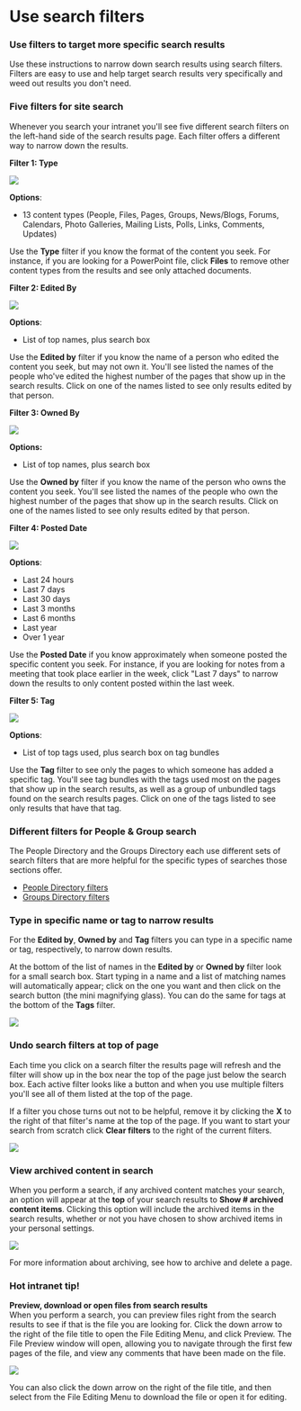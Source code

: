 # Use search filters

### Use filters to target more specific search results

Use these instructions to narrow down search results using search filters. Filters are easy to use and help target search results very specifically and weed out results you don't need.

### Five filters for site search

Whenever you search your intranet you'll see five different search filters on the left-hand side of the search results page. Each filter offers a different way to narrow down the results.

**Filter 1: Type**  
  


![](../../.gitbook/assets/1%20%2853%29.png)

**Options**:

* 13 content types \(People, Files, Pages, Groups, News/Blogs, Forums, Calendars, Photo Galleries, Mailing Lists, Polls, Links, Comments, Updates\)

Use the **Type** filter if you know the format of the content you seek. For instance, if you are looking for a PowerPoint file, click **Files** to remove other content types from the results and see only attached documents.

**Filter 2: Edited By**

![](../../.gitbook/assets/2%20%2817%29.png)

**Options**:

* List of top names, plus search box

Use the **Edited by** filter if you know the name of a person who edited the content you seek, but may not own it. You'll see listed the names of the people who've edited the highest number of the pages that show up in the search results. Click on one of the names listed to see only results edited by that person.

**Filter 3: Owned By**

![](../../.gitbook/assets/3%20%287%29.png)

**Options:**

* List of top names, plus search box

Use the **Owned by** filter if you know the name of the person who owns the content you seek. You'll see listed the names of the people who own the highest number of the pages that show up in the search results. Click on one of the names listed to see only results edited by that person.

**Filter 4: Posted Date**

![](../../.gitbook/assets/4%20%2818%29.png)

**Options**:

* Last 24 hours
* Last 7 days
* Last 30 days
* Last 3 months
* Last 6 months
* Last year
* Over 1 year

Use the **Posted Date** if you know approximately when someone posted the specific content you seek. For instance, if you are looking for notes from a meeting that took place earlier in the week, click "Last 7 days" to narrow down the results to only content posted within the last week.

**Filter 5: Tag**

![](../../.gitbook/assets/5%20%288%29.png)

**Options**:

* List of top tags used, plus search box on tag bundles

Use the **Tag** filter to see only the pages to which someone has added a specific tag. You'll see tag bundles with the tags used most on the pages that show up in the search results, as well as a group of unbundled tags found on the search results pages. Click on one of the tags listed to see only results that have that tag.

### Different filters for People & Group search

The People Directory and the Groups Directory each use different sets of search filters that are more helpful for the specific types of searches those sections offer.

* [People Directory filters](search-the-people-directory.md)
* [Groups Directory filters](search-the-groups-directory.md)

### Type in specific name or tag to narrow results

For the **Edited by**, **Owned by** and **Tag** filters you can type in a specific name or tag, respectively, to narrow down results.  
  
At the bottom of the list of names in the **Edited by** or **Owned by** filter look for a small search box. Start typing in a name and a list of matching names will automatically appear; click on the one you want and then click on the search button \(the mini magnifying glass\). You can do the same for tags at the bottom of the **Tags** filter.

![](../../.gitbook/assets/6%20%289%29.png)

### Undo search filters at top of page

Each time you click on a search filter the results page will refresh and the filter will show up in the box near the top of the page just below the search box. Each active filter looks like a button and when you use multiple filters you'll see all of them listed at the top of the page.  
  
If a filter you chose turns out not to be helpful, remove it by clicking the **X** to the right of that filter's name at the top of the page. If you want to start your search from scratch click **Clear filters** to the right of the current filters.

![](../../.gitbook/assets/7%20%2814%29.png)

### View archived content in search

When you perform a search, if any archived content matches your search, an option will appear at the **top** of your search results to **Show \# archived content items**. Clicking this option will include the archived items in the search results, whether or not you have chosen to show archived items in your personal settings.

![](../../.gitbook/assets/8%20%286%29.png)

For more information about archiving, see how to archive and delete a page.

### Hot intranet tip!

**Preview, download or open files from search results**  
When you perform a search, you can preview files right from the search results to see if that is the file you are looking for. Click the down arrow to the right of the file title to open the File Editing Menu, and click Preview. The File Preview window will open, allowing you to navigate through the first few pages of the file, and view any comments that have been made on the file.

![](../../.gitbook/assets/9%20%282%29.jpg)

You can also click the down arrow on the right of the file title, and then select from the File Editing Menu to download the file or open it for editing.

